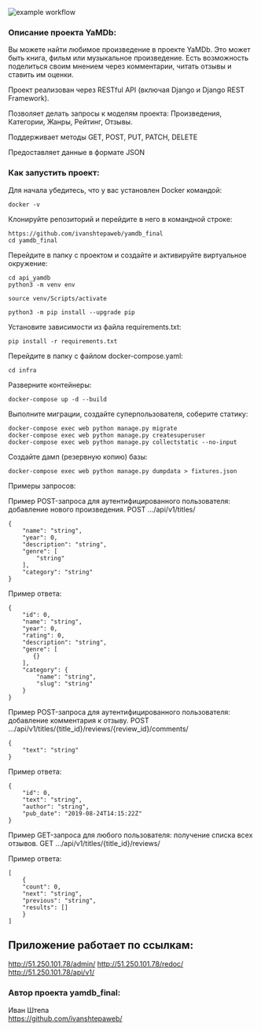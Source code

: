 ![example workflow](https://github.com/ivanshtepaweb/yamdb_final/actions/workflows/yamdb_workflow.yml/badge.svg)

### Описание проекта YaMDb:

Вы можете найти любимое произведение в проекте YaMDb. 
Это может быть книга, фильм или музыкальное произведение. Есть возможность поделиться своим мнением через комментарии,
читать отзывы и ставить им оценки.

Проект реализован через RESTful API (включая Django и Django REST Framework).

Позволяет делать запросы к моделям проекта: Произведения, Категории, Жанры, Рейтинг, Отзывы.

Поддерживает методы GET, POST, PUT, PATCH, DELETE

Предоставляет данные в формате JSON

### Как запустить проект:

Для начала убедитесь, что у вас установлен Docker командой:

```
docker -v
```

Клонируйте репозиторий и перейдите в него в командной строке:

```
https://github.com/ivanshtepaweb/yamdb_final
cd yamdb_final
```

Перейдите в папку с проектом и создайте и активируйте виртуальное окружение:

```
cd api_yamdb
python3 -m venv env
```

```
source venv/Scripts/activate
```

```
python3 -m pip install --upgrade pip
```

Установите зависимости из файла requirements.txt:

```
pip install -r requirements.txt
```

Перейдите в папку с файлом docker-compose.yaml:

```
cd infra
```

Разверните контейнеры:

```
docker-compose up -d --build
```

Выполните миграции, создайте суперпользователя, соберите статику:

```
docker-compose exec web python manage.py migrate
docker-compose exec web python manage.py createsuperuser
docker-compose exec web python manage.py collectstatic --no-input
```


Создайте дамп (резервную копию) базы:

```
docker-compose exec web python manage.py dumpdata > fixtures.json
```


Примеры запросов:

Пример POST-запроса для аутентифицированного пользователя: добавление нового произведения. POST .../api/v1/titles/

```
{
    "name": "string",
    "year": 0,
    "description": "string",
    "genre": [
        "string"
    ],
    "category": "string"
}
```

Пример ответа:

```
{
    "id": 0,
    "name": "string",
    "year": 0,
    "rating": 0,
    "description": "string",
    "genre": [
       {}
    ],
    "category": {
        "name": "string",
        "slug": "string"
    }
}
```

Пример POST-запроса для аутентифицированного пользователя: добавление комментария к отзыву. POST .../api/v1/titles/{title_id}/reviews/{review_id}/comments/

```
{
    "text": "string"
}
```

Пример ответа:

```
{
    "id": 0,
    "text": "string",
    "author": "string",
    "pub_date": "2019-08-24T14:15:22Z"
}
```

Пример GET-запроса для любого пользователя: получение списка всех отзывов. GET .../api/v1/titles/{title_id}/reviews/


Пример ответа:

```
[
    {
    "count": 0,
    "next": "string",
    "previous": "string",
    "results": []
    }
]
```
## Приложение работает по ссылкам:
http://51.250.101.78/admin/
http://51.250.101.78/redoc/
http://51.250.101.78/api/v1/


### Автор проекта yamdb_final:
Иван Штепа  
https://github.com/ivanshtepaweb/

